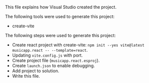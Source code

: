 This file explains how Visual Studio created the project.

The following tools were used to generate this project:
- create-vite

The following steps were used to generate this project:
- Create react project with create-vite: `npm init --yes vite@latest musicapp.react -- --template=react`.
- Updating `vite.config.js` with port.
- Create project file (`musicapp.react.esproj`).
- Create `launch.json` to enable debugging.
- Add project to solution.
- Write this file.
